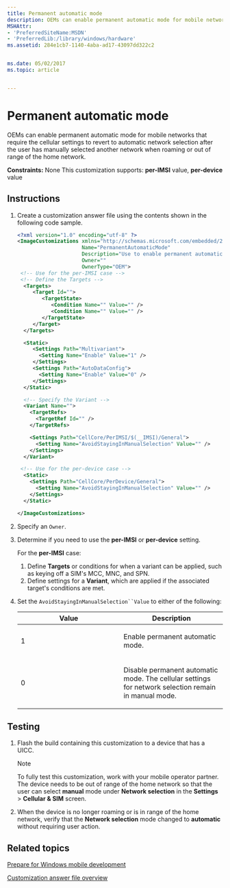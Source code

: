 ```yaml
---
title: Permanent automatic mode
description: OEMs can enable permanent automatic mode for mobile networks that require the cellular settings to revert to automatic network selection after the user has manually selected another network when roaming or out of range of the home network.
MSHAttr:
- 'PreferredSiteName:MSDN'
- 'PreferredLib:/library/windows/hardware'
ms.assetid: 284e1cb7-1140-4aba-ad17-43097dd322c2


ms.date: 05/02/2017
ms.topic: article


---
```

# Permanent automatic mode

OEMs can enable permanent automatic mode for mobile networks that require the cellular settings to revert to automatic network selection after the user has manually selected another network when roaming or out of range of the home network.

<a href="" id="constraints---none"></a>**Constraints:** None
This customization supports: **per-IMSI** value, **per-device** value

## Instructions

1. Create a customization answer file using the contents shown in the following code sample.

   ```XML
   <?xml version="1.0" encoding="utf-8" ?>
   <ImageCustomizations xmlns="http://schemas.microsoft.com/embedded/2004/10/ImageUpdate"
                        Name="PermanentAutomaticMode"
                        Description="Use to enable permanent automatic mode."
                        Owner=""
                        OwnerType="OEM">
    <!-- Use for the per-IMSI case -->
    <!-- Define the Targets -->
     <Targets>
        <Target Id="">
           <TargetState>
              <Condition Name="" Value="" />
              <Condition Name="" Value="" />
           </TargetState>
        </Target>
     </Targets>

     <Static>
        <Settings Path="Multivariant">
          <Setting Name="Enable" Value="1" />
        </Settings>
        <Settings Path="AutoDataConfig">
          <Setting Name="Enable" Value="0" />
        </Settings>
     </Static>

     <!-- Specify the Variant -->
     <Variant Name="">
       <TargetRefs>
         <TargetRef Id="" />
       </TargetRefs>

       <Settings Path="CellCore/PerIMSI/$(__IMSI)/General">
         <Setting Name="AvoidStayingInManualSelection" Value="" />
       </Settings>
     </Variant>

    <!-- Use for the per-device case -->
     <Static>
       <Settings Path="CellCore/PerDevice/General">  
         <Setting Name="AvoidStayingInManualSelection" Value="" />
       </Settings>
     </Static>

   </ImageCustomizations>
   ```

1. Specify an `Owner`.
1. Determine if you need to use the **per-IMSI** or **per-device** setting.

   For the **per-IMSI** case:

   1. Define **Targets** or conditions for when a variant can be applied, such as keying off a SIM's MCC, MNC, and SPN.
   1. Define settings for a **Variant**, which are applied if the associated target's conditions are met.

1. Set the `AvoidStayingInManualSelection``Value` to either of the following:

    <table>
    <colgroup>
    <col width="50%" />
    <col width="50%" />
    </colgroup>
    <thead>
    <tr class="header">
    <th>Value</th>
    <th>Description</th>
    </tr>
    </thead>
    <tbody>
    <tr class="odd">
    <td><p>1</p></td>
    <td><p>Enable permanent automatic mode.</p></td>
    </tr>
    <tr class="even">
    <td><p>0</p></td>
    <td><p>Disable permanent automatic mode. The cellular settings for network selection remain in manual mode.</p></td>
    </tr>
    </tbody>
    </table>

## Testing

1. Flash the build containing this customization to a device that has a UICC.

   > [!Note]
   > To fully test this customization, work with your mobile operator partner. The device needs to be out of range of the home network so that the user can select **manual** mode under **Network selection** in the **Settings** &gt; **Cellular & SIM** screen.

1. When the device is no longer roaming or is in range of the home network, verify that the **Network selection** mode changed to **automatic** without requiring user action.

## Related topics

[Prepare for Windows mobile development](https://docs.microsoft.com/en-us/windows-hardware/manufacture/mobile/preparing-for-windows-mobile-development)

[Customization answer file overview](https://docs.microsoft.com/en-us/windows-hardware/customize/mobile/mcsf/customization-answer-file)
